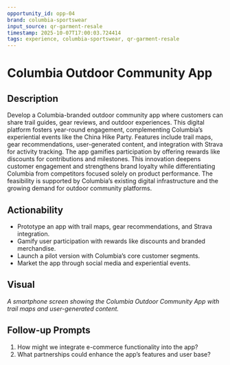 ```yaml
---
opportunity_id: opp-04
brand: columbia-sportswear
input_source: qr-garment-resale
timestamp: 2025-10-07T17:00:03.724414
tags: experience, columbia-sportswear, qr-garment-resale
---
```


# Columbia Outdoor Community App

## Description

Develop a Columbia-branded outdoor community app where customers can share trail guides, gear reviews, and outdoor experiences. This digital platform fosters year-round engagement, complementing Columbia’s experiential events like the China Hike Party. Features include trail maps, gear recommendations, user-generated content, and integration with Strava for activity tracking. The app gamifies participation by offering rewards like discounts for contributions and milestones. This innovation deepens customer engagement and strengthens brand loyalty while differentiating Columbia from competitors focused solely on product performance. The feasibility is supported by Columbia’s existing digital infrastructure and the growing demand for outdoor community platforms.

## Actionability

- Prototype an app with trail maps, gear recommendations, and Strava integration.
- Gamify user participation with rewards like discounts and branded merchandise.
- Launch a pilot version with Columbia’s core customer segments.
- Market the app through social media and experiential events.

## Visual

*A smartphone screen showing the Columbia Outdoor Community App with trail maps and user-generated content.*

## Follow-up Prompts

1. How might we integrate e-commerce functionality into the app?
2. What partnerships could enhance the app’s features and user base?
